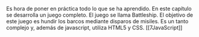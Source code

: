 Es hora de poner en práctica todo lo que se ha aprendido. En este capítulo se desarrolla un juego completo. El juego se llama Battleship. El objetivo de este juego es hundir los barcos mediante disparos de misiles. Es un tanto complejo y, además de javascript, utiliza HTML5 y CSS.
[[7JavaScript]]